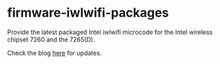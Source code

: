 # firmware-iwlwifi-packages
Provide the latest packaged Intel iwlwifi microcode for the Intel wireless chipset 7260 and the 7265(D).

Check the blog [here](https://craighesling.blogspot.com) for updates.

